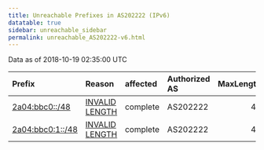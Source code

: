 ```yaml
---
title: Unreachable Prefixes in AS202222 (IPv6)
datatable: true
sidebar: unreachable_sidebar
permalink: unreachable_AS202222-v6.html
---
```


Data as of 2018-10-19 02:35:00 UTC


<div class="datatable-begin"></div>

| Prefix                                                     | Reason                                                                                                      | affected   | Authorized AS   |   MaxLength | Anchor                                         |   unreachable /48s |
|:-----------------------------------------------------------|:------------------------------------------------------------------------------------------------------------|:-----------|:----------------|------------:|:-----------------------------------------------|-------------------:|
| [2a04:bbc0::/48](https://stat.ripe.net/2a04:bbc0::/48)     | [INVALID LENGTH](https://rpki-validator.ripe.net/announcement-preview?asn=AS202222&prefix=2a04:bbc0::/48)   | complete   | AS202222        |          40 | [RIPE](unreachable_RIPE_NCC_RPKI_Root-v6.html) |                  1 |
| [2a04:bbc0:1::/48](https://stat.ripe.net/2a04:bbc0:1::/48) | [INVALID LENGTH](https://rpki-validator.ripe.net/announcement-preview?asn=AS202222&prefix=2a04:bbc0:1::/48) | complete   | AS202222        |          40 | [RIPE](unreachable_RIPE_NCC_RPKI_Root-v6.html) |                  1 |

<div class="datatable-end"></div>
